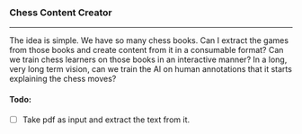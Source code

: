 ### Chess Content Creator
<hr>

The idea is simple. We have so many chess books. Can I extract the games from those books and create content from it in a consumable format? Can we train chess learners on those books in an interactive manner? In a long, very long term vision, can we train the AI on human annotations that it starts explaining the chess moves?

#### Todo:

- [ ] Take pdf as input and extract the text from it. 